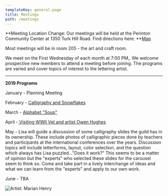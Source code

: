 ```yaml
---
templateKey: general-page
title: Meetings
path: /meetings
---
```

**Meeting Location Change: Our meetings will be held at the Perinton Community Center at 1350 Turk Hill Road. Find directions here: **[Map](https://www.google.com/maps/place/Perinton+Community+Center/@43.0829469,-77.4327027,17z/data=!3m1!4b1!4m5!3m4!1s0x89d133246f759619:0xe273455bc24c0530!8m2!3d43.082943!4d-77.430514)

Most meetings will be in room 205 - the art and craft room.

We meet on the First Wednesday of each month at 7:00 PM,. We welcome prospective new members to attend a meeting before joining. The programs are varied and cover topics of interest to the lettering artist.

- - -

**2019 Programs**

January - Planning Meeting

February - [Calligraphy and Snowflakes](../february-meeting) 

March - [Alphabet "Soup"](march-meeting)

April -[ Visiting WWII Vet and artist Owen Hughes](april-meeting)

May - Lisa will guide a discussion of some calligraphy slides the guild has in its ownership.  These include photos of calligraphic pieces done by teachers and participants at the international conferences over the years.  Discussion topics will include letterforms, layout, color selection, and the question which always has Lisa puzzled..."Does it work?"  This seems to be a matter of opinion but the "experts" who selected these slides for the carousel seem to think so.  Come and take part in a lively interchange of ideas and what we can learn from the "experts" and apply to our own work.

June - TBA

![Artist: Marian Henry](/img/marianh_resistentialism.jpg)
